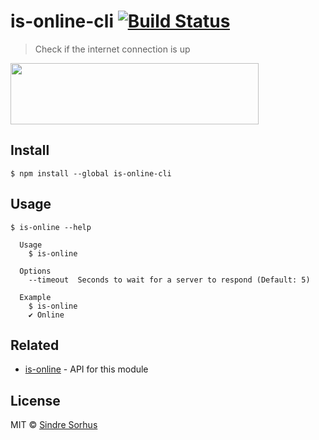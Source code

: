 # is-online-cli [![Build Status](https://travis-ci.org/sindresorhus/is-online-cli.svg?branch=master)](https://travis-ci.org/sindresorhus/is-online-cli)

> Check if the internet connection is up

<img src="screenshot.png" width="397" height="98">


## Install

```
$ npm install --global is-online-cli
```


## Usage

```
$ is-online --help

  Usage
    $ is-online

  Options
    --timeout  Seconds to wait for a server to respond (Default: 5)

  Example
    $ is-online
    ✔ Online
```


## Related

- [is-online](https://github.com/sindresorhus/is-online) - API for this module


## License

MIT © [Sindre Sorhus](https://sindresorhus.com)
